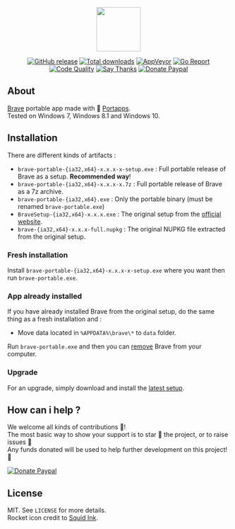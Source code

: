 <p align="center"><a href="https://github.com/portapps/brave-portable" target="_blank"><img width="100" src="https://github.com/portapps/brave-portable/blob/master/res/papp.png"></a></p>

<p align="center">
  <a href="https://github.com/portapps/brave-portable/releases/latest"><img src="https://img.shields.io/github/release/portapps/brave-portable.svg?style=flat-square" alt="GitHub release"></a>
  <a href="https://github.com/portapps/brave-portable/releases/latest"><img src="https://img.shields.io/github/downloads/portapps/brave-portable/total.svg?style=flat-square" alt="Total downloads"></a>
  <a href="https://ci.appveyor.com/project/crazy-max/brave-portable"><img src="https://img.shields.io/appveyor/ci/crazy-max/brave-portable.svg?style=flat-square" alt="AppVeyor"></a>
  <a href="https://goreportcard.com/report/github.com/portapps/brave-portable"><img src="https://goreportcard.com/badge/github.com/portapps/brave-portable?style=flat-square" alt="Go Report"></a>
  <a href="https://www.codacy.com/app/crazy-max/brave-portable"><img src="https://img.shields.io/codacy/grade/a416cd778ef743de91623aca7a622a8e.svg?style=flat-square" alt="Code Quality"></a>
  <a href="https://saythanks.io/to/crazymax"><img src="https://img.shields.io/badge/thank-crazymax-426aa5.svg?style=flat-square" alt="Say Thanks"></a>
  <a href="https://www.paypal.com/cgi-bin/webscr?cmd=_s-xclick&hosted_button_id=WQD7AQGPDEPSG"><img src="https://img.shields.io/badge/donate-paypal-7057ff.svg?style=flat-square" alt="Donate Paypal"></a>
</p>

## About

[Brave](https://brave.com) portable app made with 🚀 [Portapps](https://github.com/portapps).<br />
Tested on Windows 7, Windows 8.1 and Windows 10.

## Installation

There are different kinds of artifacts :

* `brave-portable-{ia32,x64}-x.x.x-x-setup.exe` : Full portable release of Brave as a setup. **Recommended way**!
* `brave-portable-{ia32,x64}-x.x.x-x.7z` : Full portable release of Brave as a 7z archive.
* `brave-portable-{ia32,x64}.exe` : Only the portable binary (must be renamed `brave-portable.exe`)
* `BraveSetup-{ia32,x64}-x.x.x.exe` : The original setup from the [official website](https://brave.com/downloads.html).
* `brave-{ia32,x64}-x.x.x-full.nupkg` : The original NUPKG file extracted from the original setup.

### Fresh installation

Install `brave-portable-{ia32,x64}-x.x.x-x-setup.exe` where you want then run `brave-portable.exe`.

### App already installed

If you have already installed Brave from the original setup, do the same thing as a fresh installation and :

* Move data located in `%APPDATA%\brave\*` to `data` folder.

Run `brave-portable.exe` and then you can [remove](https://support.microsoft.com/en-us/instantanswers/ce7ba88b-4e95-4354-b807-35732db36c4d/repair-or-remove-programs) Brave from your computer.

### Upgrade

For an upgrade, simply download and install the [latest setup](https://github.com/portapps/brave-portable/releases/latest).

## How can i help ?

We welcome all kinds of contributions :raised_hands:!<br />
The most basic way to show your support is to star :star2: the project, or to raise issues :speech_balloon:<br />
Any funds donated will be used to help further development on this project! :gift_heart:

[![Donate Paypal](https://raw.githubusercontent.com/portapps/portapps/master/res/paypal.png)](https://www.paypal.com/cgi-bin/webscr?cmd=_s-xclick&hosted_button_id=WQD7AQGPDEPSG)

## License

MIT. See `LICENSE` for more details.<br />
Rocket icon credit to [Squid Ink](http://thesquid.ink).
